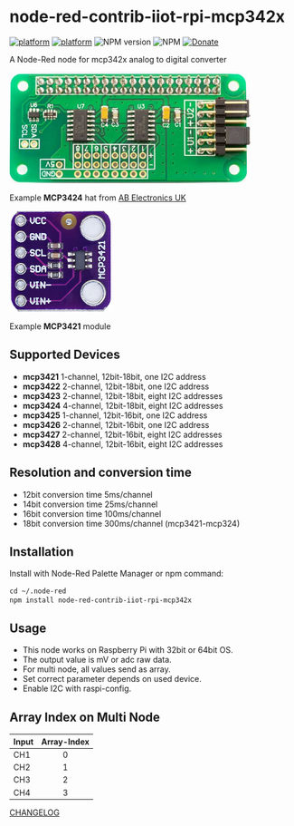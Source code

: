 # node-red-contrib-iiot-rpi-mcp342x

[![platform](https://img.shields.io/badge/platform-Node--RED-red)](https://nodered.org)
[![platform](https://img.shields.io/badge/platform-Raspberry--Pi-ff69b4)](https://www.raspberrypi.com/)
![NPM version](https://badge.fury.io/js/node-red-contrib-iiot-rpi-mcp342x.svg)
![NPM](https://img.shields.io/npm/l/node-red-contrib-iiot-rpi-mcp342x)
[![Donate](https://img.shields.io/badge/Donate-PayPal-yellow.svg)](https://www.paypal.com/cgi-bin/webscr?cmd=_s-xclick&hosted_button_id=ZDRCZBQFWV3A6)

A Node-Red node for mcp342x analog to digital converter<br>

![image info](images/MCP3424.png)

Example  **MCP3424** hat from [AB Electronics UK](https://www.abelectronics.co.uk/)

![image info](images/MCP3421.png)

Example **MCP3421** module

## Supported Devices
- **mcp3421** 1-channel, 12bit-18bit, one I2C address
- **mcp3422** 2-channel, 12bit-18bit, one I2C address
- **mcp3423** 2-channel, 12bit-18bit, eight I2C addresses
- **mcp3424** 4-channel, 12bit-18bit, eight I2C addresses
- **mcp3425** 1-channel, 12bit-16bit, one I2C address
- **mcp3426** 2-channel, 12bit-16bit, one I2C address
- **mcp3427** 2-channel, 12bit-16bit, eight I2C addresses
- **mcp3428** 4-channel, 12bit-16bit, eight I2C addresses

## Resolution and conversion time
- 12bit conversion time 5ms/channel
- 14bit conversion time 25ms/channel
- 16bit conversion time 100ms/channel
- 18bit conversion time 300ms/channel (mcp3421-mcp324)

## Installation
Install with Node-Red Palette Manager or npm command:
```
cd ~/.node-red
npm install node-red-contrib-iiot-rpi-mcp342x
```

## Usage
- This node works on Raspberry Pi with 32bit or 64bit OS.
- The output value is mV or adc raw data.
- For multi node, all values send as array.
- Set correct parameter depends on used device.
- Enable I2C with raspi-config.

## Array Index on Multi Node

|Input|Array-Index
|:----|:---:|
|CH1|0|
|CH2|1|
|CH3|2|
|CH4|3|

[CHANGELOG](CHANGELOG.md)<br>